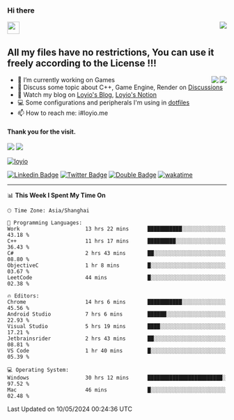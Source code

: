 <h3 align="left">Hi there</h3>
<img src='https://em-content.zobj.net/source/animated-noto-color-emoji/356/waving-hand_light-skin-tone_1f44b-1f3fb_1f3fb.gif' width='28' />
<a align="right" href="https://github.com/loyio/loyio/blob/master/STAR/README.md"><img align="right" src="https://img.shields.io/badge/LOYIO-STAR-green" /></a>

## All my files have no restrictions, You can use it freely according to the License !!!

<a href="https://github.com/loyio#gh-light-mode-only">
     <img align="right"  src="https://loy-readme.vercel.app/api/top-langs/?username=loyio&langs_count=6&hide=css,html,jupyter%20notebook" />
</a>

<a href="https://github.com/loyio#gh-dark-mode-only">
  <img align="right"  src="https://loy-readme.vercel.app/api/top-langs/?username=loyio&langs_count=6&theme=slateorange&hide=css,html,jupyter%20notebook" />
</a>



- 🔭 I’m currently working on Games
- 💬 Discuss some topic about C++, Game Engine, Render on [Discussions](https://github.com/loyio/loyio/discussions)
- 📔 Watch my blog on [Loyio's Blog](https://loyio.me), [Loyio's Notion](https://loyio.notion.site/loyio/Loyio-s-Dashboard-2f56bd29222a445ea9d9e8802a1ac83b)
- 💻 Some configurations and peripherals I'm using in [dotfiles](https://github.com/loyio/dotfiles)
- 📫 How to reach me: i#loyio.me


#### Thank you for the visit.
<img src="http://profile-counter.glitch.me/loyio/count.svg" />

<img src="https://loy-readme.vercel.app/api?username=loyio&show_icons=true&hide=stars&include_all_commits=true&hide_title=true&theme=slateorange" />

     

[![loyio](https://github-profile-trophy.vercel.app/?username=loyio&theme=onedark&column=4)](https://github.com/loyio)

[![Linkedin Badge](https://img.shields.io/badge/-@loyio-0077b5?style=flat-square&logo=Linkedin&logoColor=white&labelColor=0077b5&link=https://www.linkedin.com/in/loyio-hex-363172158/)](https://www.linkedin.com/in/loyio-hex-363172158/)
[![Twitter Badge](https://img.shields.io/badge/-@loyiome-000000?style=flat-square&labelColor=000000&logo=x&logoColor=white&link=https://twitter.com/loyiome)](https://twitter.com/loyiome)
[![Double Badge](https://img.shields.io/badge/@loyio-007722?style=flat&logo=Douban&logoColor=white)](https://www.douban.com/people/susmote)
[![wakatime](https://wakatime.com/badge/user/c0ddc104-5a20-41d1-ab9a-c4d9ea20a4d9.svg)](https://wakatime.com/@c0ddc104-5a20-41d1-ab9a-c4d9ea20a4d9)

-------
<!--START_SECTION:waka-->
📊 **This Week I Spent My Time On** 

```text
🕑︎ Time Zone: Asia/Shanghai

💬 Programming Languages: 
Work                     13 hrs 22 mins      ███████████░░░░░░░░░░░░░░   43.18 % 
C++                      11 hrs 17 mins      █████████░░░░░░░░░░░░░░░░   36.43 % 
C#                       2 hrs 43 mins       ██░░░░░░░░░░░░░░░░░░░░░░░   08.80 % 
ObjectiveC               1 hr 8 mins         █░░░░░░░░░░░░░░░░░░░░░░░░   03.67 % 
LeetCode                 44 mins             █░░░░░░░░░░░░░░░░░░░░░░░░   02.38 % 

🔥 Editors: 
Chrome                   14 hrs 6 mins       ███████████░░░░░░░░░░░░░░   45.56 % 
Android Studio           7 hrs 6 mins        ██████░░░░░░░░░░░░░░░░░░░   22.93 % 
Visual Studio            5 hrs 19 mins       ████░░░░░░░░░░░░░░░░░░░░░   17.21 % 
Jetbrainsrider           2 hrs 43 mins       ██░░░░░░░░░░░░░░░░░░░░░░░   08.81 % 
VS Code                  1 hr 40 mins        █░░░░░░░░░░░░░░░░░░░░░░░░   05.39 % 

💻 Operating System: 
Windows                  30 hrs 12 mins      ████████████████████████░   97.52 % 
Mac                      46 mins             █░░░░░░░░░░░░░░░░░░░░░░░░   02.48 % 
```


 Last Updated on 10/05/2024 00:24:36 UTC
<!--END_SECTION:waka-->

